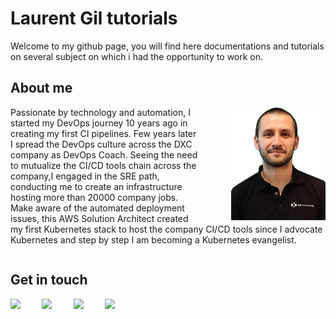 <!-- <div style="float: right;width:100px">
<img src="https://render.bitstrips.com/v2/cpanel/fb695398-7ef1-4461-987b-73d3a97805fd-bc9fa5d8-e141-4ea4-879d-bc3d4b22abbc-v1.png?transparent=1&palette=1"/>
</div>
<div style="float:left;width:300px">
<img src="https://www.underconsideration.com/brandnew/archives/dxc_technology_logo_new.png"/>
</div> -->

# Laurent Gil tutorials
 <!-- <div  style="display: block; margin: auto; width:50%">
<img src="https://render.bitstrips.com/v2/cpanel/2a76175b-e7ff-4ec0-b4e0-00ebb1828eb8-bc9fa5d8-e141-4ea4-879d-bc3d4b22abbc-v1.png?transparent=1&palette=1"/>
 </div> -->

Welcome to my github page, you will find here documentations and tutorials on several subject on which i had the opportunity to work on.

## About me

<div style="float:right; width:30%;  margin-left:10%;">
<img src="./img/laurent.png"/>
</div>

Passionate by technology and automation, I started my DevOps journey 10 years ago in creating my first CI pipelines. Few years later I spread the DevOps culture across the DXC company as DevOps Coach. Seeing the need to mutualize the CI/CD tools chain across the company,I engaged in the SRE path, conducting me to create an infrastructure hosting more than 20000
company jobs. Make aware of the automated deployment issues, this AWS Solution Architect created my first Kubernetes stack to host the company CI/CD tools since I advocate Kubernetes and step by step I am becoming a Kubernetes evangelist.

<div style="clear: both;"></div>

## Get in touch

<div style="float:left; width:5%; margin-right:5%;">
<a href="https://www.linkedin.com/in/laurent-gil/"> <img src="https://upload.wikimedia.org/wikipedia/commons/thumb/c/ca/LinkedIn_logo_initials.png/768px-LinkedIn_logo_initials.png"/></a>
</div>

<div style="float:left; width:5%; margin-right:5%;">
<a href="https://dxc.workplace.com/profile.php?id=100022938067041"> <img src="https://cdn2.hubspot.net/hubfs/521324/App-Icon-1200x1200-workplacebyfacebook.png"/></a>
</div>

<div style="float:left; width:5%; margin-right:5%;">
<a href="https://twitter.com/angegar"> <img src="https://tech-time.fr/wp-content/uploads/2006/03/twitter.jpg"/></a>
</div>

<div style="float:left; width:5%; margin-right:5%;">
<a href="mailto:laurent.gil@dxc.com"> <img src="https://encrypted-tbn0.gstatic.com/images?q=tbn%3AANd9GcRY6apobJNVnZBDB2Lw6IGuW147vETN1Zqcmw&usqp=CAU"/></a>
</div>

<div style="clear: both;"></div>
